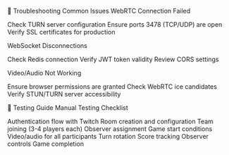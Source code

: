 🐛 Troubleshooting
Common Issues
WebRTC Connection Failed

Check TURN server configuration
Ensure ports 3478 (TCP/UDP) are open
Verify SSL certificates for production

WebSocket Disconnections

Check Redis connection
Verify JWT token validity
Review CORS settings

Video/Audio Not Working

Ensure browser permissions are granted
Check WebRTC ice candidates
Verify STUN/TURN server accessibility

🧪 Testing Guide
Manual Testing Checklist

Authentication flow with Twitch
Room creation and configuration
Team joining (3-4 players each)
Observer assignment
Game start conditions
Video/audio for all participants
Turn rotation
Score tracking
Observer controls
Game completion